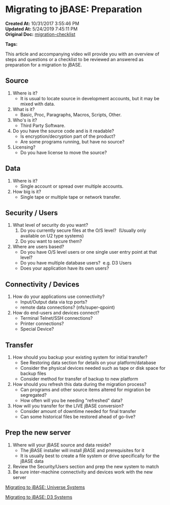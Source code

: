 # Migrating to jBASE: Preparation

**Created At:** 10/31/2017 3:55:46 PM  
**Updated At:** 5/24/2019 7:45:11 PM  
**Original Doc:** [migration-checklist](https://docs.jbase.com/34463-mv-migration-station/migration-checklist)  

**Tags:**
<badge text='conversion' vertical='middle' />
<badge text='converting from universe' vertical='middle' />
<badge text='converting from d3' vertical='middle' />
<badge text='jbase conversion' vertical='middle' />



This article and accompanying video will provide you with an overview of steps and questions or a checklist to be reviewed an answered as preparation for a migration to jBASE.



## Source

1. Where is it?
    - It is usual to locate source in development accounts, but it may be mixed with data.
2. What is it?
    - Basic, Proc, Paragraphs, Macros, Scripts, Other.
3. Who's is it?
    - Third Party Software.
4. Do you have the source code and is it readable?
    - Is encryption/decryption part of the product?
    - Are some programs running, but have no source?
5. Licensing?
    - Do you have license to move the source?




## Data 

1. Where is it?
    - Single account or spread over multiple accounts.
2. How big is it?
    - Single tape or multiple tape or network transfer.




## Security / Users

1. What level of security do you want?
    1. Do you currently secure files at the O/S level?  (Usually only available on U2 type systems)
    2. Do you want to secure them?
2. Where are users based?
    - Do you have O/S level users or one single user entry point at that level?
    - Do you have multiple database users?  e.g. D3 Users
    - Does your application have its own users?




## Connectivity / Devices

1. How do your applications use connectivity?
    - Input/Output data via tcp ports?
    - remote data connections? (nfs/super-qpoint)
2. How do end-users and devices connect?
    - Terminal Telnet/SSH connections?
    - Printer connections?
    - Special Device?




## Transfer

1. How should you backup your existing system for initial transfer?
    - See Restoring data section for details on your platform/database
    - Consider the physical devices needed such as tape or disk space for backup files
    - Consider method for transfer of backup to new platform
2. How should you refresh this data during the migration process?
    - Can programs and other source items altered for migration be segregated?
    - How often will you be needing "refreshed" data?
3. How will you transfer for the LIVE jBASE conversion?
    - Consider amount of downtime needed for final transfer
    - Can some historical files be restored ahead of go-live?




## Prep the new server

1. Where will your jBASE source and data reside?
    - The jBASE installer will install jBASE and prerequisites for it
    - It is usually best to create a file system or drive specifically for the jBASE data
2. Review the Security/Users section and prep the new system to match
3. Be sure inter-machine connectivity and devices work with the new server




[Migrating to jBASE: Universe Systems](migrating-to-jbase-universe)

[Migrating to jBASE: D3 Systems](migrating-to-jbase-d3-system)
